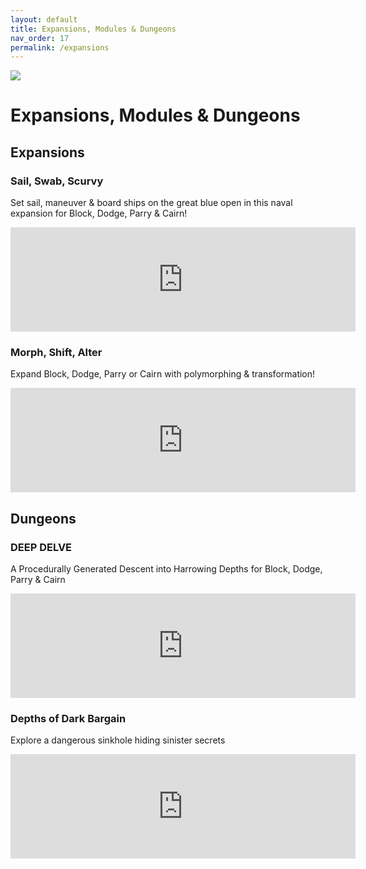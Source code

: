 ```yaml
---
layout: default
title: Expansions, Modules & Dungeons
nav_order: 17
permalink: /expansions
---
```

[![](https://dicegoblin.blog/wp-content/uploads/2025/03/PODBanner.jpg)](https://dicegoblin.blog/block-dodge-parry-in-print/)
# Expansions, Modules & Dungeons
## Expansions
### Sail, Swab, Scurvy
Set sail, maneuver & board ships on the great blue open in this naval expansion for Block, Dodge, Parry & Cairn!
<iframe frameborder="0" src="https://itch.io/embed/3123082?linkback=true" width="552" height="167"><a href="https://dicegoblingames.itch.io/sail-swab-scurvy">Sail, Swab, Scurvy -  Naval Combat for Block, Dodge, Parry &amp; Cairn by Dice Goblin Games</a></iframe>

### Morph, Shift, Alter
Expand Block, Dodge, Parry or Cairn with polymorphing & transformation!
<iframe frameborder="0" src="https://itch.io/embed/2428421?linkback=true" width="552" height="167"><a href="https://dicegoblingames.itch.io/morph-shift-alter">Morph, Shift, Alter - A Framework for Magical Transformation by Dice Goblin Games</a></iframe>

## Dungeons

### DEEP DELVE
A Procedurally Generated Descent into Harrowing Depths for Block, Dodge, Parry & Cairn
<iframe frameborder="0" src="https://itch.io/embed/2896587?linkback=true" width="552" height="167"><a href="https://dicegoblingames.itch.io/deep-delve-dungeon-cairn">DEEP DELVE - Adventure for Cairn &amp; Block, Dodge, Parry by Dice Goblin Games</a></iframe>

### Depths of Dark Bargain
Explore a dangerous sinkhole hiding sinister secrets
<iframe frameborder="0" src="https://itch.io/embed/3138695?linkback=true" width="552" height="167"><a href="https://dicegoblingames.itch.io/depths-of-dark-bargain-dungeon-cairn-bdp">Depths of Dark Bargain - Small Subterranean Dungeon for Cairn &amp; Block, Dodge, Parry by Dice Goblin Games</a></iframe>
